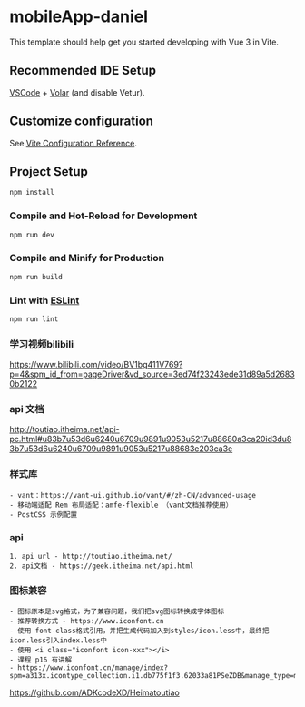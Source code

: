# mobileApp-daniel

This template should help get you started developing with Vue 3 in Vite.

## Recommended IDE Setup

[VSCode](https://code.visualstudio.com/) + [Volar](https://marketplace.visualstudio.com/items?itemName=Vue.volar) (and disable Vetur).

## Customize configuration

See [Vite Configuration Reference](https://vitejs.dev/config/).

## Project Setup

```sh
npm install
```

### Compile and Hot-Reload for Development

```sh
npm run dev
```

### Compile and Minify for Production

```sh
npm run build
```

### Lint with [ESLint](https://eslint.org/)

```sh
npm run lint
```

### 学习视频bilibili 
https://www.bilibili.com/video/BV1bg411V769?p=4&spm_id_from=pageDriver&vd_source=3ed74f23243ede31d89a5d26830b2122


### api 文档 
http://toutiao.itheima.net/api-pc.html#u83b7u53d6u6240u6709u9891u9053u5217u88680a3ca20id3du83b7u53d6u6240u6709u9891u9053u5217u88683e203ca3e

### 样式库 
    - vant：https://vant-ui.github.io/vant/#/zh-CN/advanced-usage 
    - 移动端适配 Rem 布局适配：amfe-flexible （vant文档推荐使用）
    - PostCSS 示例配置 

### api 
    1. api url - http://toutiao.itheima.net/  
    2. api文档 - https://geek.itheima.net/api.html

### 图标兼容 
    - 图标原本是svg格式，为了兼容问题，我们把svg图标转换成字体图标
    - 推荐转换方式 - https://www.iconfont.cn 
    - 使用 font-class格式引用，并把生成代码加入到styles/icon.less中，最终把icon.less引入index.less中 
    - 使用 <i class="iconfont icon-xxx"></i>
    - 课程 p16 有讲解 
    - https://www.iconfont.cn/manage/index?spm=a313x.icontype_collection.i1.db775f1f3.62033a81PSeZDB&manage_type=myprojects&projectId=4601917 


https://github.com/ADKcodeXD/Heimatoutiao 